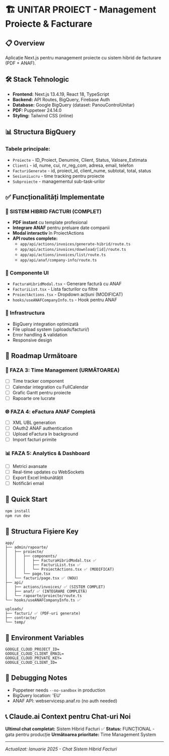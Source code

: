 # 🏗️ UNITAR PROIECT - Management Proiecte & Facturare

## 📋 Overview
Aplicație Next.js pentru management proiecte cu sistem hibrid de facturare (PDF + ANAF).

## 🛠️ Stack Tehnologic
- **Frontend:** Next.js 13.4.19, React 18, TypeScript
- **Backend:** API Routes, BigQuery, Firebase Auth
- **Database:** Google BigQuery (dataset: PanouControlUnitar)
- **PDF:** Puppeteer 24.14.0
- **Styling:** Tailwind CSS (inline)

## 📊 Structura BigQuery

### Tabele principale:
- `Proiecte` - ID_Proiect, Denumire, Client, Status, Valoare_Estimata
- `Clienti` - id, nume, cui, nr_reg_com, adresa, email, telefon
- `FacturiGenerate` - id, proiect_id, client_nume, subtotal, total, status
- `SesiuniLucru` - time tracking pentru proiecte
- `Subproiecte` - managementul sub-task-urilor

## ✅ Funcționalități Implementate

### 🚀 SISTEM HIBRID FACTURI (COMPLET)
- **PDF instant** cu template profesional
- **Integrare ANAF** pentru preluare date companii
- **Modal interactiv** în ProiectActions
- **API routes complete:**
  - `app/api/actions/invoices/generate-hibrid/route.ts`
  - `app/api/actions/invoices/download/[id]/route.ts`  
  - `app/api/actions/invoices/list/route.ts`
  - `app/api/anaf/company-info/route.ts`

### 📱 Componente UI
- `FacturaHibridModal.tsx` - Generare factură cu ANAF
- `FacturiList.tsx` - Lista facturilor cu filtre
- `ProiectActions.tsx` - Dropdown acțiuni (MODIFICAT)
- `hooks/useANAFCompanyInfo.ts` - Hook pentru ANAF

### 🔧 Infrastructura
- BigQuery integration optimizată
- File upload system (uploads/facturi/)
- Error handling & validation
- Responsive design

## 🎯 Roadmap Următoare

### 📅 FAZA 3: Time Management (URMĂTOAREA)
- [ ] Time tracker component
- [ ] Calendar integration cu FullCalendar
- [ ] Grafic Gantt pentru proiecte
- [ ] Rapoarte ore lucrate

### 🌐 FAZA 4: eFactura ANAF Completă
- [ ] XML UBL generation
- [ ] OAuth2 ANAF authentication
- [ ] Upload eFactura în background
- [ ] Import facturi primite

### 📊 FAZA 5: Analytics & Dashboard
- [ ] Metrici avansate
- [ ] Real-time updates cu WebSockets
- [ ] Export Excel îmbunătățit
- [ ] Notificări email

## 🚀 Quick Start

```bash
npm install
npm run dev
```

## 📁 Structura Fișiere Key

```
app/
├── admin/rapoarte/
│   ├── proiecte/
│   │   ├── components/
│   │   │   ├── FacturaHibridModal.tsx ✅
│   │   │   ├── FacturiList.tsx ✅
│   │   │   └── ProiectActions.tsx ✅ (MODIFICAT)
│   │   └── page.tsx
│   └── facturi/page.tsx ✅ (NOU)
├── api/
│   ├── actions/invoices/ ✅ (SISTEM COMPLET)
│   ├── anaf/ ✅ (INTEGRARE COMPLETĂ)
│   └── rapoarte/proiecte/route.ts
└── hooks/useANAFCompanyInfo.ts ✅

uploads/
├── facturi/ ✅ (PDF-uri generate)
├── contracte/
└── temp/
```

## 🔑 Environment Variables
```
GOOGLE_CLOUD_PROJECT_ID=
GOOGLE_CLOUD_CLIENT_EMAIL=
GOOGLE_CLOUD_PRIVATE_KEY=
GOOGLE_CLOUD_CLIENT_ID=
```

## 🐛 Debugging Notes
- Puppeteer needs `--no-sandbox` in production
- BigQuery location: 'EU'
- ANAF API: webservicesp.anaf.ro (no auth needed)

## 📞 Claude.ai Context pentru Chat-uri Noi
**Ultimul chat completat:** Sistem Hibrid Facturi ✅
**Status:** FUNCȚIONAL - gata pentru producție
**Următoarea prioritate:** Time Management System

---
*Actualizat: Ianuarie 2025 - Chat Sistem Hibrid Facturi*
